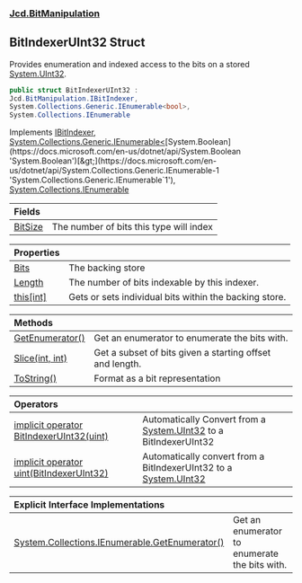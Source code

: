 ### [Jcd.BitManipulation](Jcd.BitManipulation.md 'Jcd.BitManipulation')

## BitIndexerUInt32 Struct

Provides enumeration and indexed access to the bits on a
stored [System.UInt32](https://docs.microsoft.com/en-us/dotnet/api/System.UInt32 'System.UInt32').

```csharp
public struct BitIndexerUInt32 :
Jcd.BitManipulation.IBitIndexer,
System.Collections.Generic.IEnumerable<bool>,
System.Collections.IEnumerable
```

Implements [IBitIndexer](Jcd.BitManipulation.IBitIndexer.md 'Jcd.BitManipulation.IBitIndexer'), [System.Collections.Generic.IEnumerable&lt;](https://docs.microsoft.com/en-us/dotnet/api/System.Collections.Generic.IEnumerable-1 'System.Collections.Generic.IEnumerable`1')[System.Boolean](https://docs.microsoft.com/en-us/dotnet/api/System.Boolean 'System.Boolean')[&gt;](https://docs.microsoft.com/en-us/dotnet/api/System.Collections.Generic.IEnumerable-1 'System.Collections.Generic.IEnumerable`1'), [System.Collections.IEnumerable](https://docs.microsoft.com/en-us/dotnet/api/System.Collections.IEnumerable 'System.Collections.IEnumerable')

| Fields | |
| :--- | :--- |
| [BitSize](Jcd.BitManipulation.BitIndexerUInt32.BitSize.md 'Jcd.BitManipulation.BitIndexerUInt32.BitSize') | The number of bits this type will index |

| Properties                                                                                                      |                                                        |
|:----------------------------------------------------------------------------------------------------------------|:-------------------------------------------------------|
| [Bits](Jcd.BitManipulation.BitIndexerUInt32.Bits.md 'Jcd.BitManipulation.BitIndexerUInt32.Bits')                | The backing store                                      |
| [Length](Jcd.BitManipulation.BitIndexerUInt32.Length.md 'Jcd.BitManipulation.BitIndexerUInt32.Length')          | The number of bits indexable by this indexer.          |
| [this[int]](Jcd.BitManipulation.BitIndexerUInt32.this[int].md 'Jcd.BitManipulation.BitIndexerUInt32.this[int]') | Gets or sets individual bits within the backing store. |

| Methods | |
| :--- | :--- |
| [GetEnumerator()](Jcd.BitManipulation.BitIndexerUInt32.GetEnumerator().md 'Jcd.BitManipulation.BitIndexerUInt32.GetEnumerator()') | Get an enumerator to enumerate the bits with. |
| [Slice(int, int)](Jcd.BitManipulation.BitIndexerUInt32.Slice(int,int).md 'Jcd.BitManipulation.BitIndexerUInt32.Slice(int, int)') | Get a subset of bits given a starting offset and length. |
| [ToString()](Jcd.BitManipulation.BitIndexerUInt32.ToString().md 'Jcd.BitManipulation.BitIndexerUInt32.ToString()') | Format as a bit representation |

| Operators                                                                                                                                                                                                                               |                                                                                                                                               |
|:----------------------------------------------------------------------------------------------------------------------------------------------------------------------------------------------------------------------------------------|:----------------------------------------------------------------------------------------------------------------------------------------------|
| [implicit operator BitIndexerUInt32(uint)](Jcd.BitManipulation.BitIndexerUInt32.op_ImplicitJcd.BitManipulation.BitIndexerUInt32(uint).md 'Jcd.BitManipulation.BitIndexerUInt32.op_Implicit Jcd.BitManipulation.BitIndexerUInt32(uint)') | Automatically Convert from a [System.UInt32](https://docs.microsoft.com/en-us/dotnet/api/System.UInt32 'System.UInt32') to a BitIndexerUInt32 |
| [implicit operator uint(BitIndexerUInt32)](Jcd.BitManipulation.BitIndexerUInt32.op_Implicituint(Jcd.BitManipulation.BitIndexerUInt32).md 'Jcd.BitManipulation.BitIndexerUInt32.op_Implicit uint(Jcd.BitManipulation.BitIndexerUInt32)') | Automatically convert from a BitIndexerUInt32 to a [System.UInt32](https://docs.microsoft.com/en-us/dotnet/api/System.UInt32 'System.UInt32') |

| Explicit Interface Implementations | |
| :--- | :--- |
| [System.Collections.IEnumerable.GetEnumerator()](Jcd.BitManipulation.BitIndexerUInt32.System.Collections.IEnumerable.GetEnumerator().md 'Jcd.BitManipulation.BitIndexerUInt32.System.Collections.IEnumerable.GetEnumerator()') | Get an enumerator to enumerate the bits with. |
